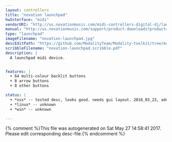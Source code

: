 ```yaml
---
layout: controllers
title: "novation launchpad"
hwInterface: "midi"
vendorURI: "http://us.novationmusic.com/midi-controllers-digital-dj/launchpad"
manual: "http://us.novationmusic.com/support/product-downloads?product=Launchpad"
type: "launchpad"
imageFilename: "novation-launchpad.jpg"
descEditPath: "https://github.com/ModalityTeam/Modality-toolkit/tree/master/Modality/MKtlDescriptions//novation-launchpad.desc.scd"
scribbleFilename: "novation-launchpad.scribble.pdf"
description: |
  A launchpad midi device.


features: |
  + 64 multi-colour backlit buttons
  + 8 arrow buttons
  + 8 other buttons

status: |
  + *osx* -- tested desc, looks good. needs gui layout. 2016_03_23, adc
  + *linux* -- unknown
  + *win* -- unknown

---
```

{% comment %}This file was autogenerated on Sat May 27 14:58:41 2017. Please edit corresponding desc-file.{% endcomment %}